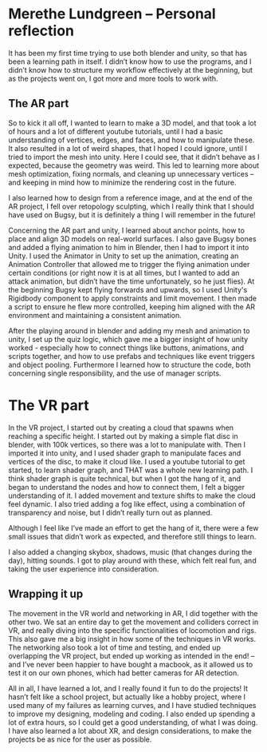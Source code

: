 # Merethe Lundgreen – Personal reflection
It has been my first time trying to use both blender and unity, so that has been a learning path in itself. I didn’t know how to use the programs, and I didn’t know how to structure my workflow effectively at the beginning, but as the projects went on, I got more and more tools to work with.

## The AR part
So to kick it all off, I wanted to learn to make a 3D model, and that took a lot of hours and a lot of different youtube tutorials, until I had a basic understanding of vertices, edges, and faces, and how to manipulate these. It also resulted in a lot of weird shapes, that I hoped I could ignore, until I tried to import the mesh into unity. Here I could see, that it didn’t behave as I expected, because the geometry was weird. This led to learning more about mesh optimization, fixing normals, and cleaning up unnecessary vertices – and keeping in mind how to minimize the rendering cost in the future.

I also learned how to design from a reference image, and at the end of the AR project, I fell over retopology sculpting, which I really think that I should have used on Bugsy, but it is definitely a thing I will remember in the future!

Concerning the AR part and unity, I learned about anchor points, how to place and align 3D models on real-world surfaces. I also gave Bugsy bones and added a flying animation to him in Blender, then I had to import it into Unity. I used the Animator in Unity to set up the animation, creating an Animation Controller that allowed me to trigger the flying animation under certain conditions (or right now it is at all times, but I wanted to add an attack animation, but didn’t have the time unfortunately, so he just flies). 
At the beginning Bugsy kept flying forwards and upwards, so I used Unity's Rigidbody component to apply constraints and limit movement. I then made a script to ensure he flew more controlled, keeping him aligned with the AR environment and maintaining a consistent animation.

After the playing around in blender and adding my mesh and animation to unity, I set up the quiz logic, which gave me a bigger insight of how unity worked - especially how to connect things like buttons, animations, and scripts together, and how to use prefabs and techniques like event triggers and object pooling. Furthermore I learned how to structure the code, both concerning single responsibility, and the use of manager scripts. 

# The VR part
In the VR project, I started out by creating a cloud that spawns when reaching a specific height. I started out by making a simple flat disc in blender, with 100k vertices, so there was a lot to manipulate with. Then I imported it into unity, and I used shader graph to manipulate faces and vertices of the disc, to make it cloud like. I used a youtube tutorial to get started, to learn shader graph, and THAT was a whole new learning path. I think shader graph is quite technical, but when I got the hang of it, and began to understand the nodes and how to connect them, I felt a bigger understanding of it. I added movement and texture shifts to make the cloud feel dynamic. I also tried adding a fog like effect, using a combination of transparency and noise, but I didn’t really turn out as planned.

Although I feel like I’ve made an effort to get the hang of it, there were a few small issues that didn’t work as expected, and therefore still things to learn.

I also added a changing skybox, shadows, music (that changes during the day), hitting sounds. I got to play around with these, which felt real fun, and taking the user experience into consideration. 

## Wrapping it up
The movement in the VR world and networking in AR, I did together with the other two. We sat an entire day to get the movement and colliders correct in VR, and really diving into the specific functionalities of locomotion and rigs. This also gave me a big insight in how some of the techniques in VR works. The networking also took a lot of time and testing, and ended up overlapping the VR project, but ended up working as intended in the end! – and I’ve never been happier to have bought a macbook, as it allowed us to test it on our own phones, which had better cameras for AR detection.

All in all, I have learned a lot, and I really found it fun to do the projects! It hasn’t felt like a school project, but actually like a hobby project, where I used many of my failures as learning curves, and I have studied techniques to improve my designing, modeling and coding. I also ended up spending a lot of extra hours, so I could get a good understanding, of what I was doing. I have also learned a lot about XR, and design considerations, to make the projects be as nice for the user as possible. 

